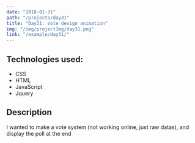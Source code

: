 ```yaml
---
date: "2018-01-31"
path: "/projects/day31"
title: "Day31: Vote design animation"
img: "/img/projectImg/day31.png"
link: "/example/day31/"
---
```


## Technologies used:

- CSS
- HTML
- JavaScript
- Jquery

## Description

I wanted to make a vote system (not working online, just raw datas), and display the poll at the end
